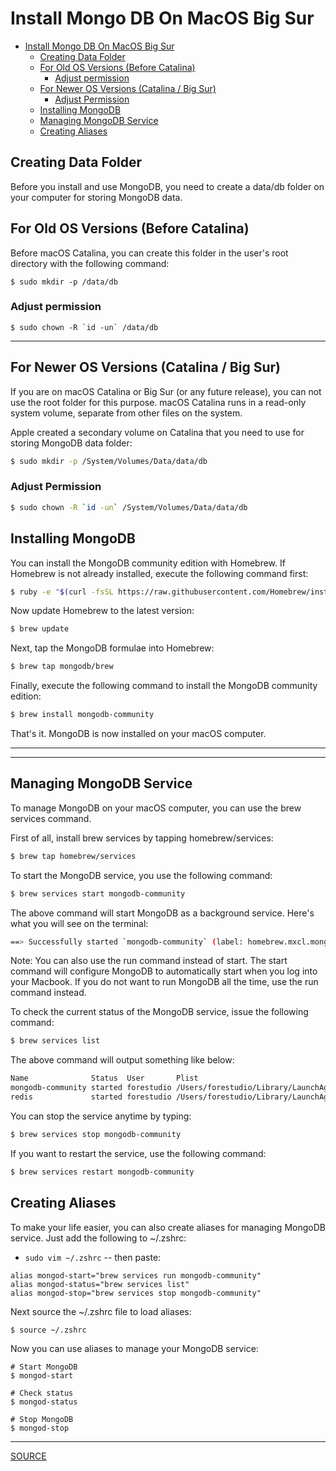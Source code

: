# Install Mongo DB On MacOS Big Sur

- [Install Mongo DB On MacOS Big Sur](#install-mongo-db-on-macos-big-sur)
  - [Creating Data Folder](#creating-data-folder)
  - [For Old OS Versions (Before Catalina)](#for-old-os-versions-before-catalina)
    - [Adjust permission](#adjust-permission)
  - [For Newer OS Versions (Catalina / Big Sur)](#for-newer-os-versions-catalina--big-sur)
    - [Adjust Permission](#adjust-permission-1)
  - [Installing MongoDB](#installing-mongodb)
  - [Managing MongoDB Service](#managing-mongodb-service)
  - [Creating Aliases](#creating-aliases)



## Creating Data Folder

Before you install and use MongoDB, you need to create a data/db folder on your computer for storing MongoDB data.

## For Old OS Versions (Before Catalina)

Before macOS Catalina, you can create this folder in the user's root directory with the following command:

```
$ sudo mkdir -p /data/db
```

### Adjust permission

```
$ sudo chown -R `id -un` /data/db
```

---

## For Newer OS Versions (Catalina / Big Sur)

If you are on macOS Catalina or Big Sur (or any future release), you can not use the root folder for this purpose. macOS Catalina runs in a read-only system volume, separate from other files on the system.

Apple created a secondary volume on Catalina that you need to use for storing MongoDB data folder:

```bash
$ sudo mkdir -p /System/Volumes/Data/data/db
```

### Adjust Permission

```bash
$ sudo chown -R `id -un` /System/Volumes/Data/data/db
```

## Installing MongoDB

You can install the MongoDB community edition with Homebrew. If Homebrew is not already installed, execute the following command first:

```bash
$ ruby -e "$(curl -fsSL https://raw.githubusercontent.com/Homebrew/install/master/install)"
```


Now update Homebrew to the latest version:

```bash
$ brew update
```



Next, tap the MongoDB formulae into Homebrew:

```bash
$ brew tap mongodb/brew
```



Finally, execute the following command to install the MongoDB community edition:

```bash
$ brew install mongodb-community
```


That's it. MongoDB is now installed on your macOS computer.



---

---



## Managing MongoDB Service

To manage MongoDB on your macOS computer, you can use the brew services command.

First of all, install brew services by tapping homebrew/services:

```bash
$ brew tap homebrew/services
```

To start the MongoDB service, you use the following command:

```bash
$ brew services start mongodb-community
```



The above command will start MongoDB as a background service. Here's what you will see on the terminal:

```bash
==> Successfully started `mongodb-community` (label: homebrew.mxcl.mongodb-community)
```


Note: You can also use the run command instead of start. The start command will configure MongoDB to automatically start when you log into your Macbook. If you do not want to run MongoDB all the time, use the run command instead.

To check the current status of the MongoDB service, issue the following command:

```bash
$ brew services list
```


The above command will output something like below:

```bash
Name              Status  User       Plist
mongodb-community started forestudio /Users/forestudio/Library/LaunchAgents/homebrew.mxcl.mongodb-community.plist
redis             started forestudio /Users/forestudio/Library/LaunchAgents/homebrew.mxcl.redis.plist
```

You can stop the service anytime by typing:

```bash
$ brew services stop mongodb-community
```



If you want to restart the service, use the following command:

```bash
$ brew services restart mongodb-community
```



## Creating Aliases

To make your life easier, you can also create aliases for managing MongoDB service. Just add the following to ~/.zshrc:

- `sudo vim ~/.zshrc` -- then paste:

```
alias mongod-start="brew services run mongodb-community"
alias mongod-status="brew services list"
alias mongod-stop="brew services stop mongodb-community"
```

Next source the ~/.zshrc file to load aliases:

```
$ source ~/.zshrc
```

Now you can use aliases to manage your MongoDB service:

```
# Start MongoDB
$ mongod-start

# Check status
$ mongod-status

# Stop MongoDB
$ mongod-stop
```

***
[SOURCE](https://attacomsian.com/blog/install-mongodb-macos)